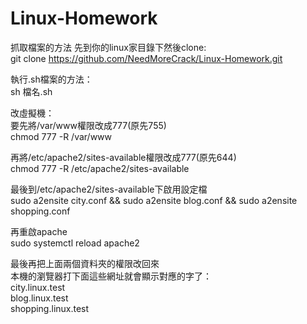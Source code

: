 # Linux-Homework
  
抓取檔案的方法 先到你的linux家目錄下然後clone:  
git clone https://github.com/NeedMoreCrack/Linux-Homework.git  
  
執行.sh檔案的方法：  
sh 檔名.sh  
  
改虛擬機：  
要先將/var/www權限改成777(原先755)  
chmod 777 -R /var/www  
  
再將/etc/apache2/sites-available權限改成777(原先644)  
chmod 777 -R /etc/apache2/sites-available  
  
最後到/etc/apache2/sites-available下啟用設定檔  
sudo a2ensite city.conf && sudo a2ensite blog.conf && sudo a2ensite shopping.conf  
  
再重啟apache  
sudo systemctl reload apache2  
  
最後再把上面兩個資料夾的權限改回來  
本機的瀏覽器打下面這些網址就會顯示對應的字了：  
city.linux.test  
blog.linux.test  
shopping.linux.test  
